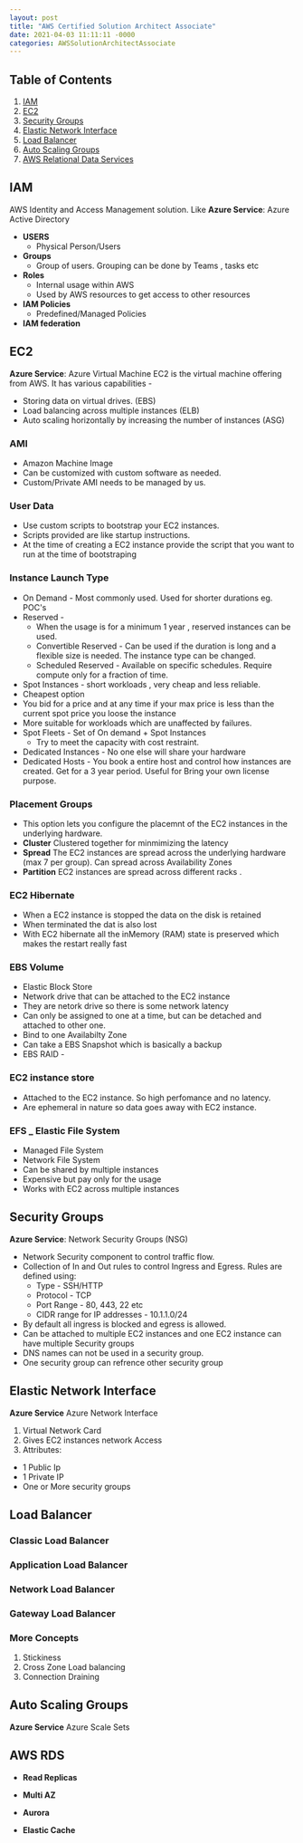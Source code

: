 ```yaml
---
layout: post
title: "AWS Certified Solution Architect Associate"
date: 2021-04-03 11:11:11 -0000
categories: AWSSolutionArchitectAssociate
---
```


## Table of Contents

1. [IAM](#iam)
2. [EC2](#ec2)
3. [Security Groups](#security-groups)
4. [Elastic Network Interface](#elastic-network-interface)
5. [Load Balancer](#load-balancer)
6. [Auto Scaling Groups](#auto-scaling-groups)
7. [AWS Relational Data Services](#aws-rds)


## IAM

AWS Identity and Access Management solution. Like 
**Azure Service**: Azure Active Directory

* **USERS**
  * Physical Person/Users
* **Groups**
  * Group of users. Grouping can be done by Teams , tasks etc
* **Roles**
  * Internal usage within AWS 
  * Used by AWS resources to get access to other resources
* **IAM Policies**
  * Predefined/Managed Policies
* **IAM federation**

## EC2

**Azure Service**: Azure Virtual Machine
EC2 is the virtual machine offering from AWS. It has various capabilities -

* Storing data on virtual drives. (EBS)
* Load balancing across multiple instances (ELB)
* Auto scaling horizontally by increasing the number of instances (ASG)

### AMI
- Amazon Machine Image
- Can be customized with custom software as needed.
- Custom/Private AMI needs to be managed by us.

### User Data

* Use custom scripts to bootstrap your EC2 instances.
* Scripts provided are like startup instructions. 
* At the time of creating a EC2 instance provide the script that you want to run at the time of 
bootstraping

### Instance Launch Type

* On Demand - Most commonly used. Used for shorter durations eg. POC's
* Reserved - 
  * When the usage is for a minimum 1 year , reserved instances can be used.
  * Convertible Reserved - Can be used if the duration is long and a flexible size is needed. The instance type can be changed.
  * Scheduled Reserved - Available on specific schedules. Require compute only for a fraction of time.
* Spot Instances - short workloads , very cheap and less reliable.
 * Cheapest option
 * You bid for a price and at any time if your max price is less than the current spot price you loose the instance
 * More suitable for workloads which are unaffected by failures. 
* Spot Fleets - Set of On demand + Spot Instances
  * Try to meet the capacity with cost restraint.
* Dedicated Instances - No one else will share your hardware
* Dedicated Hosts - You book a entire host and control how instances are created. Get for a 3 year period. Useful for Bring your own license purpose.

### Placement Groups

* This option lets you configure the placemnt of the EC2 instances in the underlying hardware.
* **Cluster** Clustered together for minmimizing the latency
* **Spread**  The EC2 instances are spread across the underlying hardware (max 7 per group). Can spread across Availability Zones
* **Partition** EC2 instances are spread across different racks .

### EC2 Hibernate
- When a EC2 instance is stopped the data on the disk is retained 
- When terminated the dat is also lost
- With EC2 hibernate all the inMemory (RAM) state is preserved which makes the restart really fast

### EBS Volume
- Elastic Block Store
- Network drive that can be attached to the EC2 instance
- They are netork drive so there is some network latency
- Can only be assigned to one at a time, but can be detached and attached to other one.
- Bind to one Availabilty Zone
- Can take a EBS Snapshot which is basically a backup
- EBS RAID -

### EC2 instance store
- Attached to the EC2 instance. So high perfomance and no latency.
- Are ephemeral in nature so data goes away with EC2 instance.

### EFS _ Elastic File System
- Managed File System
- Network File System
- Can be shared by multiple instances
- Expensive but pay only for the usage
- Works with EC2 across multiple instances

## Security Groups 

**Azure Service**: Network Security Groups (NSG)

* Network Security component to control traffic flow.
* Collection of In and Out rules to control Ingress and Egress. Rules are defined using:
  * Type - SSH/HTTP
  * Protocol - TCP
  * Port Range - 80, 443, 22 etc
  * CIDR range for IP addresses - 10.1.1.0/24
* By default all ingress is blocked and egress is allowed.
* Can be attached to multiple EC2 instances and one EC2 instance can have multiple Security groups
* DNS names can not be used in a security group.
* One security group can refrence other security group

## Elastic Network Interface

**Azure Service**  Azure Network Interface

1. Virtual Network Card
2. Gives EC2 instances network Access
3. Attributes:
  - 1 Public Ip
  - 1 Private IP
  - One or More security groups



## Load Balancer


### Classic Load Balancer


### Application Load Balancer


### Network Load Balancer


### Gateway Load Balancer

### More Concepts

1. Stickiness
2. Cross Zone Load balancing
3. Connection Draining

## Auto Scaling Groups

**Azure Service** Azure Scale Sets

## AWS RDS

* **Read Replicas**

* **Multi AZ**

* **Aurora**

* **Elastic Cache**
